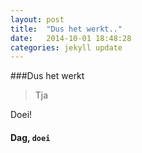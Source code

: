 ```yaml
---
layout: post
title:  "Dus het werkt.."
date:   2014-10-01 18:48:28
categories: jekyll update
---
```


###Dus het werkt

> Tja

Doei! 
#### Dag, `doei`
